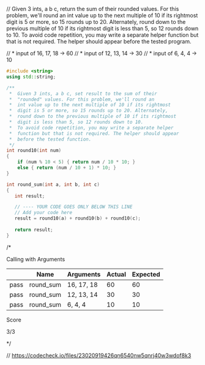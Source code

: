 // Given 3 ints, a b c, return the sum of their rounded values. For this problem, we'll round an int value up to the next multiple of 10 if its rightmost digit is 5 or more, so 15 rounds up to 20. Alternately, round down to the previous multiple of 10 if its rightmost digit is less than 5, so 12 rounds down to 10. To avoid code repetition, you may write a separate helper function but that is not required. The helper should appear before the tested program.

// * input of 16, 17, 18 → 60
// * input of 12, 13, 14 → 30
// * input of 6, 4, 4 → 10

```cpp
#include <string>
using std::string;

/**
 *  Given 3 ints, a b c, set result to the sum of their 
 *  "rounded" values. For this problem, we'll round an 
 *  int value up to the next multiple of 10 if its rightmost 
 *  digit is 5 or more, so 15 rounds up to 20. Alternately, 
 *  round down to the previous multiple of 10 if its rightmost 
 *  digit is less than 5, so 12 rounds down to 10. 
 *  To avoid code repetition, you may write a separate helper 
 *  function but that is not required. The helper should appear 
 *  before the tested function. 
 */
int round10(int num)
{
	if (num % 10 < 5) { return num / 10 * 10; }
	else { return (num / 10 + 1) * 10; }
}

int round_sum(int a, int b, int c)
{
   int result;

   // ---- YOUR CODE GOES ONLY BELOW THIS LINE
   // Add your code here
   result = round10(a) + round10(b) + round10(c);
   
   return result;
}
```

/*

Calling with Arguments

| |Name|Arguments|Actual|Expected|
|---|---|---|---|---|
|pass|round_sum|16, 17, 18|60|60|
|pass|round_sum|12, 13, 14|30|30|
|pass|round_sum|6, 4, 4|10|10|

Score

3/3

\*/

// https://codecheck.io/files/23020919426qn6540nw5qnrj40w3wdof8k3
